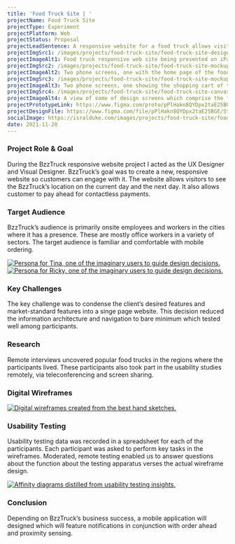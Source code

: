 ```yaml
---
title: 'Food Truck Site | '
projectName: Food Truck Site
projectType: Experiment
projectPlatform: Web
projectStatus: Proposal
projectLeadSentence: A responsive website for a food truck allows visitors to find its daily location and pay ahead.
projectImgSrc1: /images/projects/food-truck-site/food-truck-site-designed-isral-duke.jpg
projectImageAlt1: Food truck responsive web site being presented on iPads and iPhones.
projectImgSrc2: /images/projects/food-truck-site/food-truck-site-mockups-designed-isral-duke-set-2.png
projectImageAlt2: Two phone screens, one with the home page of the food truck site, and the other phone with the food detail screen.
projectImgSrc3: /images/projects/food-truck-site/food-truck-site-mockups-designed-isral-duke-set-3.png
projectImageAlt3: Two phone screens, one showing the shopping cart of the food truck site, and other with the order confirmation.
projectImgSrc4: /images/projects/food-truck-site/food-truck-site-canvas-designed-isral-duke.jpg
projectImageAlt4: A view of some of design screens which comprise the food truck site.
projectPrototypeLink: https://www.figma.com/proto/pPlHakn8QYDpx2taE25BGE/Street-Food-Vendor?page-id=418%3A151920&node-id=67%3A1184&viewport=241%2C48%2C0.5&scaling=scale-down&starting-point-node-id=67%3A1184
projectDesignFile: https://www.figma.com/file/pPlHakn8QYDpx2taE25BGE/Street-Food-Vendor?node-id=418%3A129636
socialImage: https://isralduke.com/images/projects/food-truck-site/food-truck-site-designed-isral-duke.jpg
date: 2021-11-28
---
```


### Project Role & Goal

During the BzzTruck responsive website project I acted as the UX Designer and Visual Designer. BzzTruck’s goal was to create a new, responsive website so customers can engage with it. The website allows visitors to see the BzzTruck’s location on the current day and the next day. It also allows customer to pay ahead for contactless payments.

### Target Audience

BzzTruck’s audience is primarily onsite employees and workers in the cities where it has a presence. These are mostly office workers in a variety of sectors. The target audience is familiar and comfortable with mobile ordering.

<a data-fslightbox href="/images/projects/food-truck-site/food-truck-site-personas-isral-duke-1.jpg">
    <img src="/images/projects/food-truck-site/food-truck-site-personas-isral-duke-1.jpg" alt="Persona for Tina, one of the imaginary users to guide design decisions.">
</a>
<a data-fslightbox href="/images/projects/food-truck-site/food-truck-site-personas-isral-duke-2.jpg">
    <img src="/images/projects/food-truck-site/food-truck-site-personas-isral-duke-2.jpg" alt="Persona for Ricky, one of the imaginary users to guide design decisions.">
</a>

### Key Challenges

The key challenge was to condense the client’s desired features and market-standard features into a singe page website. This decision reduced the information architecture and navigation to bare minimum which tested well among participants.

### Research

Remote interviews uncovered popular food trucks in the regions where the participants lived. These participants also took part in the usability studies remotely, via teleconferencing and screen sharing.

### Digital Wireframes

<a data-fslightbox href="/images/projects/food-truck-site/food-truck-site-wireframes-designed-isral-duke.png">
    <img alt="Digital wireframes created from the best hand sketches." src="/images/projects/food-truck-site/food-truck-site-wireframes-designed-isral-duke.png">
</a>

### Usability Testing

Usability testing data was recorded in a spreadsheet for each of the participants. Each participant was asked to perform key tasks in the wireframes. Moderated, remote testing enabled us to answer questions about the function about the testing apparatus verses the actual wireframe design.

<a data-fslightbox href="/images/projects/food-truck-site/food-truck-site-usability-testing-performed-isral-duke.png">
    <img alt="Affinity diagrams distilled from usability testing insights." src="/images/projects/food-truck-site/food-truck-site-usability-testing-performed-isral-duke.png">
</a>

### Conclusion

Depending on BzzTruck’s business success, a mobile application will designed which will feature notifications in conjunction with order ahead and proximity sensing.
